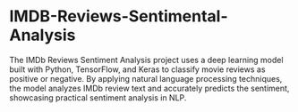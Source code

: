 # IMDB-Reviews-Sentimental-Analysis
The IMDb Reviews Sentiment Analysis project uses a deep learning model built with Python, TensorFlow, and Keras to classify movie reviews as positive or negative. By applying natural language processing techniques, the model analyzes IMDb review text and accurately predicts the sentiment, showcasing practical sentiment analysis in NLP.
